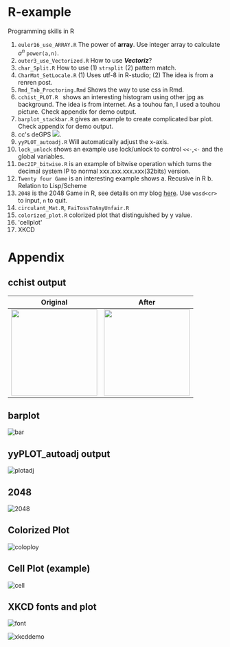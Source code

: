 R-example
=========

Programming skills in R

1. ```euler16_use_ARRAY.R``` The power of **array**. Use integer array to calculate $a^n$ ```power(a,n)```.
2. ```outer3_use_Vectorized.R``` How to use ***Vectoriz***?
3. ```char_Split.R``` How to use (1) ```strsplit``` (2) pattern match.
4. ```CharMat_SetLocale.R``` (1) Uses utf-8 in R-studio; (2) The idea is from a renren post.
5. ```Rmd_Tab_Proctoring.Rmd``` Shows the way to use css in Rmd.
6. ```cchist_PLOT.R ``` shows an interesting histogram using other jpg as background. The idea is from internet. As a touhou fan, I used a touhou picture. Check appendix for demo output.
7. ```barplot_stackbar.R``` gives an example to create complicated bar plot. Check appendix for demo output.
8. cc's deGPS <a href="https://code.google.com/p/degps-rna-seq/"><img src="https://raw.githubusercontent.com/LL-LAB-MCW/deGPS-source-file/master/Google-logo.png"></a>.     
9. `yyPLOT_autoadj.R` Will automatically adjust the x-axis.
10. `lock_unlock` shows an example use lock/unlock to control `<<-`,`<-` and the global variables.
11. `Dec2IP_bitwise.R` is an example of bitwise operation which turns the decimal system IP to normal xxx.xxx.xxx.xxx(32bits) version.
12. `Twenty four Game` is an interesting example shows
    a. Recusive in R
	b. Relation to Lisp/Scheme
13. `2048` is the 2048 Game in R, see details on my blog [here](https://yifanyang.wordpress.com/2015/11/03/2048/). Use `wasd<cr>` to input, `n` to quit.    
14. `circulant_Mat.R`, `FaiTossToAnyUnfair.R`        
15. `colorized_plot.R` colorized plot that distinguished by y value.    
16. 'cellplot'    
17. XKCD

Appendix
=======

cchist output
-------
| Original  | After |
|:---------:|:-----:|
| <img src="./data/th03.jpg" width=200> | <img src="./data/th03_1.png" width=200> |   

barplot
-----
![bar](./data/stackbar.png)

yyPLOT_autoadj output
---------
![plotadj](./data/plogadj.png)

2048
--------
![2048](./data/2048.png)

Colorized Plot
---------
![coloploy](./src/data/colorized_plot.png)

Cell Plot (example)
---------
![cell](./data/cellplot.png)

XKCD fonts and plot
-------------

![font](./data/xkcd.png)

![xkcddemo](./data/xkcd_demo.png)

